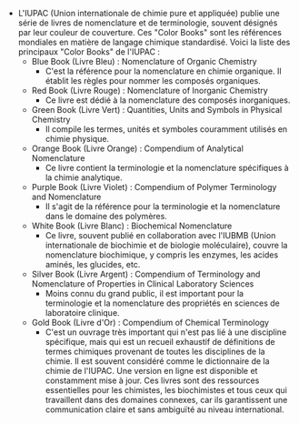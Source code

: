 - L'IUPAC (Union internationale de chimie pure et appliquée) publie une série de livres de nomenclature et de terminologie, souvent désignés par leur couleur de couverture. Ces "Color Books" sont les références mondiales en matière de langage chimique standardisé.
  Voici la liste des principaux "Color Books" de l'IUPAC :
   * Blue Book (Livre Bleu) : Nomenclature of Organic Chemistry
     * C'est la référence pour la nomenclature en chimie organique. Il établit les règles pour nommer les composés organiques.
   * Red Book (Livre Rouge) : Nomenclature of Inorganic Chemistry
     * Ce livre est dédié à la nomenclature des composés inorganiques.
   * Green Book (Livre Vert) : Quantities, Units and Symbols in Physical Chemistry
     * Il compile les termes, unités et symboles couramment utilisés en chimie physique.
   * Orange Book (Livre Orange) : Compendium of Analytical Nomenclature
     * Ce livre contient la terminologie et la nomenclature spécifiques à la chimie analytique.
   * Purple Book (Livre Violet) : Compendium of Polymer Terminology and Nomenclature
     * Il s'agit de la référence pour la terminologie et la nomenclature dans le domaine des polymères.
   * White Book (Livre Blanc) : Biochemical Nomenclature
     * Ce livre, souvent publié en collaboration avec l'IUBMB (Union internationale de biochimie et de biologie moléculaire), couvre la nomenclature biochimique, y compris les enzymes, les acides aminés, les glucides, etc.
   * Silver Book (Livre Argent) : Compendium of Terminology and Nomenclature of Properties in Clinical Laboratory Sciences
     * Moins connu du grand public, il est important pour la terminologie et la nomenclature des propriétés en sciences de laboratoire clinique.
   * Gold Book (Livre d'Or) : Compendium of Chemical Terminology
     * C'est un ouvrage très important qui n'est pas lié à une discipline spécifique, mais qui est un recueil exhaustif de définitions de termes chimiques provenant de toutes les disciplines de la chimie. Il est souvent considéré comme le dictionnaire de la chimie de l'IUPAC. Une version en ligne est disponible et constamment mise à jour.
  Ces livres sont des ressources essentielles pour les chimistes, les biochimistes et tous ceux qui travaillent dans des domaines connexes, car ils garantissent une communication claire et sans ambiguïté au niveau international.